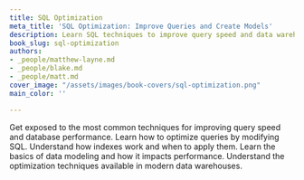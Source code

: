 ```yaml
---
title: SQL Optimization
meta_title: 'SQL Optimization: Improve Queries and Create Models'
description: Learn SQL techniques to improve query speed and data warehouse performance.
book_slug: sql-optimization
authors:
- _people/matthew-layne.md
- _people/blake.md
- _people/matt.md
cover_image: "/assets/images/book-covers/sql-optimization.png"
main_color: ''

---
```

Get exposed to the most common techniques for improving query speed and database performance. Learn how to optimize queries by modifying SQL. Understand how indexes work and when to apply them. Learn the basics of data modeling and how it impacts performance. Understand the optimization techniques available in modern data warehouses.